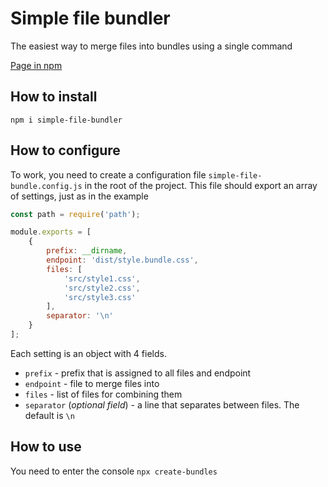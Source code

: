 # Simple file bundler
The easiest way to merge files into bundles using a single command

[Page in npm](https://www.npmjs.com/package/simple-file-bundler)

## How to install

`npm i simple-file-bundler`

## How to configure

To work, you need to create a configuration file `simple-file-bundle.config.js` in the root of the project.
This file should export an array of settings, just as in the example

```JavaScript
const path = require('path');

module.exports = [
    {
        prefix: __dirname,
        endpoint: 'dist/style.bundle.css',
        files: [
            'src/style1.css',
            'src/style2.css',
            'src/style3.css'
        ],
        separator: '\n'
    }
];
```

Each setting is an object with 4 fields.

+ `prefix` - prefix that is assigned to all files and endpoint
+ `endpoint` - file to merge files into
+ `files` - list of files for combining them
+ `separator` (*optional field*) - a line that separates between files. The default is `\n`

## How to use

You need to enter the console `npx create-bundles`